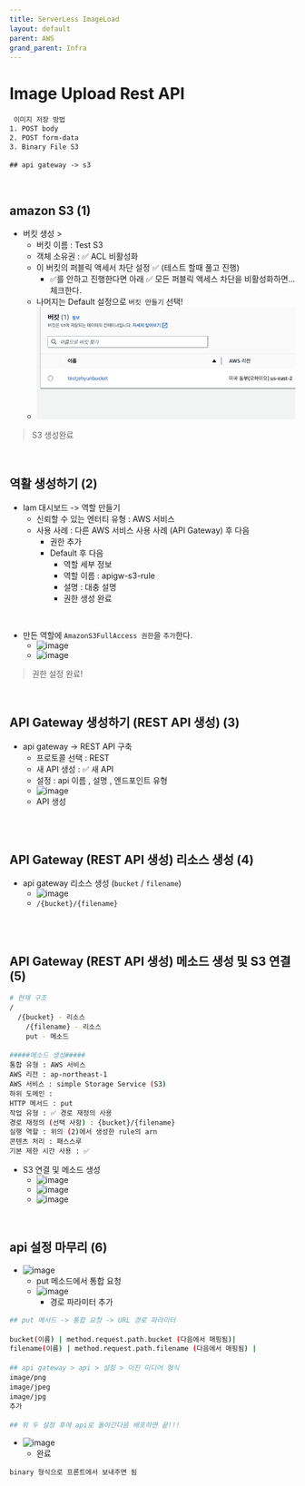 ```yaml
---
title: ServerLess ImageLoad
layout: default
parent: AWS
grand_parent: Infra
---
```


# Image Upload Rest API

```
 이미지 저장 방법
1. POST body
2. POST form-data
3. Binary File S3

## api gateway -> s3
```

<br />

## amazon S3 (1)

- 버킷 생성 >
  - 버킷 이름 : Test S3
  - 객체 소유권 : ✅ ACL 비활성화
  - 이 버킷의 퍼블릭 액세서 차단 설정 ✅ (테스트 할때 풀고 진행)
    - ✅를 안하고 진행한다면 아래 ✅ 모든 퍼블릭 액세스 차단을 비활성화하면... 체크한다.
  - 나머지는 Default 설정으로 `버킷 만들기` 선택!
  - ![image](../../../image/aws13.png)

> S3 생성완료

<br />

## 역활 생성하기 (2)

- Iam 대시보드 -> 역할 만들기
  - 신뢰할 수 있는 엔터티 유형 : AWS 서비스
  - 사용 사례 : 다른 AWS 서비스 사용 사례 (API Gateway) 후 다음
    - 권한 추가
    - Default 후 다음
      - 역할 세부 정보
      - 역할 이름 : apigw-s3-rule
      - 설명 : 대충 설명
      - 권한 생성 완료

<br />

- 만든 역할에 `AmazonS3FullAccess 권한`을 `추가`한다.
  - ![image](../../image/aws16.png)
  - ![image](../../image/aws17.png)

> 권한 설정 완료!

<br />

## API Gateway 생성하기 (REST API 생성) (3)

- api gateway -> REST API 구축
  - 프로토콜 선택 : REST
  - 새 API 생성 : ✅ 새 API
  - 설정 : api 이름 , 설명 , 엔드포인트 유형
  - ![image](../../image/aws18.png)
  - API 생성

<br />
<br />

## API Gateway (REST API 생성) 리소스 생성 (4)

- api gateway 리소스 생성 (`bucket` / `filename`)
  - ![image](../../image/aws19.png)
  - `/{bucket}/{filename}`

<br />
<br />

## API Gateway (REST API 생성) 메소드 생성 및 S3 연결(5)

```bash
# 현재 구조
/
  /{bucket} - 리소스
    /{filename} - 리소스
    put - 메소드

#####메소드 생성#####
통합 유형 : AWS 서비스
AWS 리전 : ap-northeast-1
AWS 서비스 : simple Storage Service (S3)
하위 도메인 :
HTTP 메서드 : put
작업 유형 : ✅ 경로 재정의 사용
경로 재정의 (선택 사항) : {bucket}/{filename}
실행 역할 : 위의 (2)에서 생성한 rule의 arn
콘텐츠 처리 : 패스스루
기본 제한 시간 사용 : ✅
```

- S3 연결 및 메소드 생성
  - ![image](../../image/aws19.png)
  - ![image](../../image/aws22.png)
  - ![image](../../image/aws23.png)

<br />

## api 설정 마무리 (6)

- ![image](../../image/aws24.png)
  - put 메소드에서 통합 요청
  - ![image](../../image/aws25.png)
    - 경로 파라미터 추가

```bash
## put 메서드 -> 통합 요청 -> URL 경로 파라미터

bucket(이름) | method.request.path.bucket (다음에서 매핑됨)|
filename(이름) | method.request.path.filename (다음에서 매핑됨) |

## api gateway > api > 설정 > 이진 미디어 형식
image/png
image/jpeg
image/jpg
추가

## 위 두 설정 후에 api로 돌아간다음 배포하면 끝!!!
```

- ![image](../../image/aws27.png)
  - 완료

```
binary 형식으로 프론트에서 보내주면 됨

```
